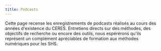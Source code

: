 ```yaml
---
title: Podcasts
---
```


Cette page recense les enregistrements de podcasts réalisés au cours des années d'existence du CERES. Entretiens directs sur des méthodes, des objectifs de recherche ou encore des outils, nous espérérons qu'ils représent un complément apréciables de formation aux méthodes numériques pour les SHS.
